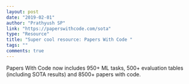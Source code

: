 ```yaml
---
layout: post
date: "2019-02-01"
author: "Prathyush SP"
link: "https://paperswithcode.com/sota"
type: "Resource"
title: "Super cool resource: Papers With Code "
tags: ""
comments: true
---
```

Papers With Code now includes 950+ ML tasks, 500+ evaluation tables (including SOTA results) and 8500+ papers with code.